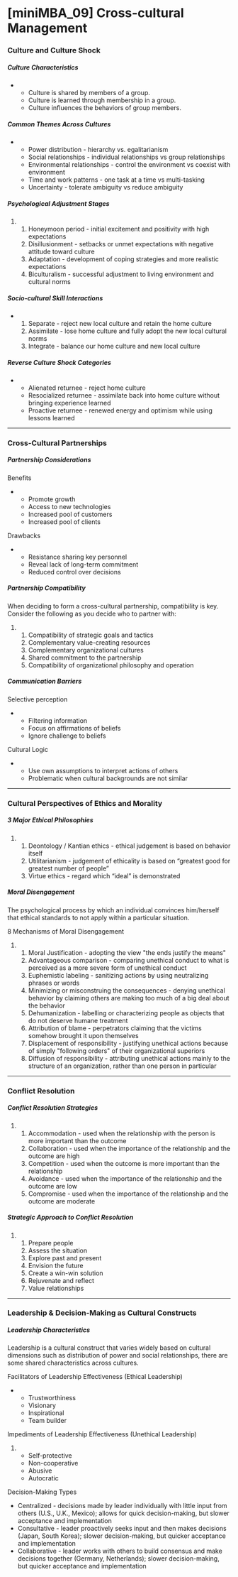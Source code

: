 # [miniMBA_09] Cross-cultural Management

### Culture and Culture Shock

##### Culture Characteristics

- - Culture is shared by members of a group.
  - Culture is learned through membership in a group.
  - Culture influences the behaviors of group members.

##### Common Themes Across Cultures

- - Power distribution - hierarchy vs. egalitarianism
  - Social relationships - individual relationships vs group relationships
  - Environmental relationships - control the environment vs coexist with environment
  - Time and work patterns - one task at a time vs multi-tasking
  - Uncertainty - tolerate ambiguity vs reduce ambiguity

##### Psychological Adjustment Stages

1. 1. Honeymoon period - initial excitement and positivity with high expectations
   2. Disillusionment - setbacks or unmet expectations with negative attitude toward culture
   3. Adaptation - development of coping strategies and more realistic expectations
   4. Biculturalism - successful adjustment to living environment and cultural norms

##### Socio-cultural Skill Interactions

- 1. Separate - reject new local culture and retain the home culture
  2. Assimilate - lose home culture and fully adopt the new local cultural norms
  3. Integrate - balance our home culture and new local culture

##### Reverse Culture Shock Categories

- - Alienated returnee - reject home culture
  - Resocialized returnee - assimilate back into home culture without bringing experience learned
  - Proactive returnee - renewed energy and optimism while using lessons learned

***

### Cross-Cultural Partnerships

##### Partnership Considerations

Benefits

- - Promote growth
  - Access to new technologies
  - Increased pool of customers
  - Increased pool of clients

Drawbacks

- - Resistance sharing key personnel
  - Reveal lack of long-term commitment
  - Reduced control over decisions

##### Partnership Compatibility

When deciding to form a cross-cultural partnership, compatibility is key. Consider the following as you decide who to partner with:

1. 1. Compatibility of strategic goals and tactics
   2. Complementary value-creating resources
   3. Complementary organizational cultures
   4. Shared commitment to the partnership
   5. Compatibility of organizational philosophy and operation

##### Communication Barriers

Selective perception

- - Filtering information
  - Focus on affirmations of beliefs
  - Ignore challenge to beliefs

Cultural Logic

- - Use own assumptions to interpret actions of others
  - Problematic when cultural backgrounds are not similar

***

### Cultural Perspectives of Ethics and Morality

##### 3 Major Ethical Philosophies

1. 1. Deontology / Kantian ethics - ethical judgement is based on behavior itself
   2. Utilitarianism - judgement of ethicality is based on “greatest good for greatest number of people”
   3. Virtue ethics - regard which “ideal” is demonstrated

##### Moral Disengagement

The psychological process by which an individual convinces him/herself that ethical standards to not apply within a particular situation.

8 Mechanisms of Moral Disengagement

1. 1. Moral Justification - adopting the view "the ends justify the means"
   2. Advantageous comparison - comparing unethical conduct to what is perceived as a more severe form of unethical conduct
   3. Euphemistic labeling - sanitizing actions by using neutralizing phrases or words
   4. Minimizing or misconstruing the consequences - denying unethical behavior by claiming others are making too much of a big deal about the behavior
   5. Dehumanization - labelling or characterizing people as objects that do not deserve humane treatment
   6. Attribution of blame - perpetrators claiming that the victims somehow brought it upon themselves 
   7. Displacement of responsibility - justifying unethical actions because of simply "following orders" of their organizational superiors
   8. Diffusion of responsibility - attributing unethical actions mainly to the structure of an organization, rather than one person in particular

***

### Conflict Resolution

##### Conflict Resolution Strategies

1. 1. Accommodation - used when the relationship with the person is more important than the outcome
   2. Collaboration - used when the importance of the relationship and the outcome are high 
   3. Competition - used when the outcome is more important than the relationship
   4. Avoidance - used when the importance of the relationship and the outcome are low
   5. Compromise - used when the importance of the relationship and the outcome are moderate

##### Strategic Approach to Conflict Resolution

1. 1. Prepare people
   2. Assess the situation
   3. Explore past and present
   4. Envision the future
   5. Create a win-win solution
   6. Rejuvenate and reflect
   7. Value relationships

***

### Leadership & Decision-Making as Cultural Constructs

##### Leadership Characteristics

Leadership is a cultural construct that varies widely based on cultural dimensions such as distribution of power and social relationships, there are some shared characteristics across cultures. 

Facilitators of Leadership Effectiveness (Ethical Leadership)

- - Trustworthiness
  - Visionary
  - Inspirational
  - Team builder

Impediments of Leadership Effectiveness (Unethical Leadership)

1. - Self-protective
   - Non-cooperative
   - Abusive
   - Autocratic

Decision-Making Types

- Centralized - decisions made by leader individually with little input from others (U.S., U.K., Mexico); allows for quick decision-making, but slower acceptance and implementation
- Consultative - leader proactively seeks input and then makes decisions (Japan, South Korea); slower decision-making, but quicker acceptance and implementation
- Collaborative - leader works with others to build consensus and make decisions together (Germany, Netherlands); slower decision-making, but quicker acceptance and implementation
